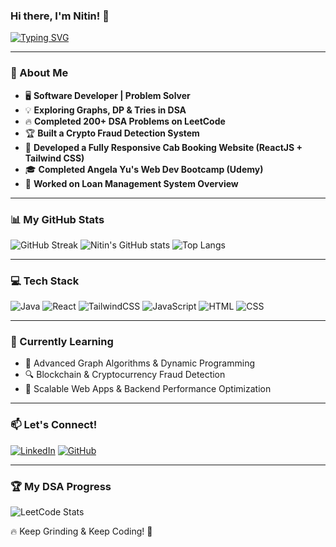 ### Hi there, I'm Nitin! 👋

[![Typing SVG](https://readme-typing-svg.herokuapp.com?font=Fira+Code&weight=600&size=22&pause=1000&color=00CFFF&width=600&lines=Passionate+Developer+%7C+DSA+Enthusiast+%7C+Tech+Explorer;Love+Building+Scalable+and+Efficient+Solutions;Web+Development+%7C+Blockchain+%7C+Machine+Learning)](https://git.io/typing-svg)

---

### 🚀 About Me
- 🖥️ **Software Developer | Problem Solver**
- 💡 **Exploring Graphs, DP & Tries in DSA**
- 🔥 **Completed 200+ DSA Problems on LeetCode**
- 🏆 **Built a Crypto Fraud Detection System**
- 🎨 **Developed a Fully Responsive Cab Booking Website (ReactJS + Tailwind CSS)**
- 🎓 **Completed Angela Yu's Web Dev Bootcamp (Udemy)**
- 💼 **Worked on Loan Management System Overview**

---

### 📊 My GitHub Stats
![GitHub Streak](https://streak-stats.demolab.com/?user=NitinXD1&theme=tokyonight)
![Nitin's GitHub stats](https://github-readme-stats.vercel.app/api?username=NitinXD1&show_icons=true&theme=radical)
![Top Langs](https://github-readme-stats.vercel.app/api/top-langs/?username=NitinXD1&layout=compact&theme=dracula)

---

### 💻 Tech Stack
![Java](https://img.shields.io/badge/Java-ED8B00?style=for-the-badge&logo=java&logoColor=white)
![React](https://img.shields.io/badge/React-20232A?style=for-the-badge&logo=react&logoColor=61DAFB)
![TailwindCSS](https://img.shields.io/badge/TailwindCSS-38B2AC?style=for-the-badge&logo=tailwind-css&logoColor=white)
![JavaScript](https://img.shields.io/badge/JavaScript-F7DF1E?style=for-the-badge&logo=javascript&logoColor=black)
![HTML](https://img.shields.io/badge/HTML-E34F26?style=for-the-badge&logo=html5&logoColor=white)
![CSS](https://img.shields.io/badge/CSS-1572B6?style=for-the-badge&logo=css3&logoColor=white)

---

### 🌱 Currently Learning
- 📌 Advanced Graph Algorithms & Dynamic Programming
- 🔍 Blockchain & Cryptocurrency Fraud Detection
- 🚀 Scalable Web Apps & Backend Performance Optimization

---

### 📫 Let's Connect!
[![LinkedIn](https://img.shields.io/badge/LinkedIn-0077B5?style=for-the-badge&logo=linkedin&logoColor=white)](https://linkedin.com/in/NitinXD1)
[![GitHub](https://img.shields.io/badge/GitHub-000?style=for-the-badge&logo=github&logoColor=white)](https://github.com/NitinXD1)

---

### 🏆 My DSA Progress
![LeetCode Stats](https://leetcard.jacoblin.cool/NitinXD1?theme=dark&font=Karma&ext=heatmap)

🔥 Keep Grinding & Keep Coding! 🚀
